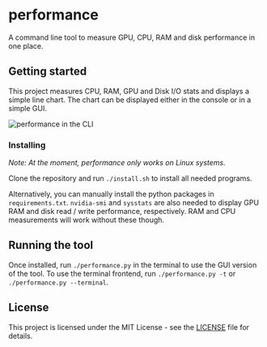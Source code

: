 # performance
A command line tool to measure GPU, CPU, RAM and disk performance in one place.

## Getting started
This project measures CPU, RAM, GPU and Disk I/O stats and displays a simple line chart.
The chart can be displayed either in the console or in a simple GUI.

![performance in the CLI](https://user-images.githubusercontent.com/13353204/35585240-bb1f8356-05f7-11e8-93c3-6d9d188968f9.png)
### Installing
*Note: At the moment, performance only works on Linux systems.*

Clone the repository and run `./install.sh` to install all needed programs.

Alternatively, you can manually install the python packages in `requirements.txt`.
`nvidia-smi` and `sysstats` are also needed to display GPU RAM and disk read / write performance, respectively. RAM and CPU measurements will work without these though.

## Running the tool

Once installed, run `./performance.py` in the terminal to use the GUI version of the tool.
To use the terminal frontend, run `./performance.py -t` or `./performance.py --terminal`.

## License

This project is licensed under the MIT License - see the [LICENSE](LICENSE) file for details.
